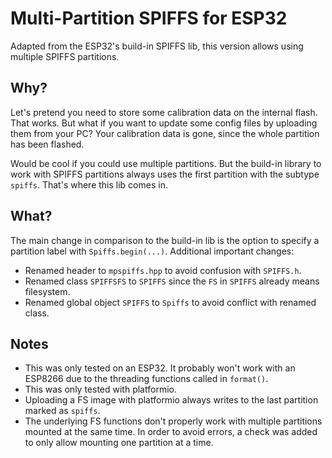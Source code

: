 # Multi-Partition SPIFFS for ESP32

Adapted from the ESP32's build-in SPIFFS lib, this version allows using multiple SPIFFS partitions.

## Why?

Let's pretend you need to store some calibration data on the internal flash. That works. But what if you want to update some config files by uploading them from your PC? Your calibration data is gone, since the whole partition has been flashed.

Would be cool if you could use multiple partitions. But the build-in library to work with SPIFFS partitions always uses the first partition with the subtype `spiffs`. That's where this lib comes in.

## What?

The main change in comparison to the build-in lib is the option to specify a partition label with `Spiffs.begin(...)`. Additional important changes:

- Renamed header to `mpspiffs.hpp` to avoid confusion with `SPIFFS.h`.
- Renamed class `SPIFFSFS` to `SPIFFS` since the `FS` in `SPIFFS` already means filesystem.
- Renamed global object `SPIFFS` to `Spiffs` to avoid conflict with renamed class.

## Notes

- This was only tested on an ESP32. It probably won't work with an ESP8266 due to the threading functions called in `format()`.
- This was only tested with platformio.
- Uploading a FS image with platformio always writes to the last partition marked as `spiffs`.
- The underlying FS functions don't properly work with multiple partitions mounted at the same time. In order to avoid errors, a check was added to only allow mounting one partition at a time.
